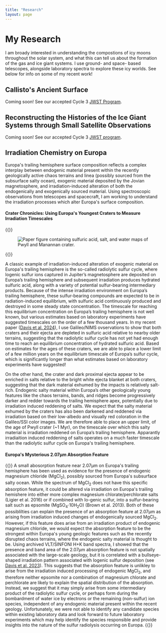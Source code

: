 ```yaml
---
title: "Research"
layout: page
---
```


# My Research

I am broady interested in understanding the compostions of icy moons throughout the solar system, and what this can tell us about the formation of the gas and ice giant systems. I use ground- and space- based telescopes, alongside laboratory spectra to explore these icy worlds. See below for info on some of my recent work!

## Callisto's Ancient Surface

Coming soon! See our accepted Cycle 3 [JWST Program](https://www.stsci.edu/jwst/science-execution/program-information?id=4687).

## Reconstructing the Histories of the Ice Giant Systems through Small Satellite Observations

Coming soon! See our accepted Cycle 3 [JWST program](https://www.stsci.edu/jwst/science-execution/program-information?id=4645).


## Irradiation Chemistry on Europa

Europa's trailing hemisphere surface composition reflects a complex interplay between endogenic material present within the recently geologically active chaos terrains and linea (possibly sourced from the subsurface salty ocean), exogenic material deposited by the Jovian magnetosphere, and irradiation-induced alteration of both the endogenically and exogenically sourced material. Using spectroscopic observations from telescopes and spacecraft, I am working to understand the irradiation processes which alter Europa's surface composition.

#### Crater Chronicles: Using Europa's Youngest Craters to Measure Irradiation Timescales 
{{<rawhtml>}}
<figure>
  <div class="image-container">
    <img src="/img/SpectralMap_withCaption.png" alt="Paper figure containing sulfuric acid, salt, and water maps of Pwyll and Manannan crater.">
  </div>
</figure>
{{</rawhtml>}}

A classic example of irradiation-induced alteration of exogenic material on Europa's trailing hemisphere is the so-called radiolytic sulfur cycle, where Iogenic sulfur ions captured in Jupiter’s magnetosphere are deposited on Europa’s trailing hemisphere and subsequent irradiation produces hydrated sulfuric acid, along with a variety of potential sulfur-bearing intermediary products. Because of the intense irradiation environment on Europa’s trailing hemisphere, these sulfur-bearing compounds are expected to be in radiation-induced equilibrium, with sulfuric acid continuously produced and destroyed in some steady state concentration. The timescale for reaching this equilibrium concentration on Europa’s trailing hemisphere is not well known, but various estimates based on laboratory experiments have suggested timescales on the order of a few thousand
years. In my recent paper ([Davis et al. 2024]()), I use Galileo/NIMS ovservations to show that both craters and their ejecta are depleted in sulfuric acid relative to nearby older terrains, suggesting that the radiolytic sulfur cycle has not yet had enough time to reach an equilibrium concentration of hydrated sulfuric acid. Based on estimates for the ages of these craters, we are able to place a lower limit of a few million years on the equilibrium timescale of Europa’s sulfur cycle, which is significantly longer than what estimates based on laboratory experiments have suggested!

 On the other hand, the crater and dark proximal ejecta appear to be enriched in salts relative to the bright white ejecta blanket at both craters, suggesting that the dark material exhumed by the impacts is relatively salt-rich. Endogenic salty material within Europa’s other geologically young features like the chaos terrains, bands, and ridges become progressively darker and redder towards the trailing hemisphere apex, potentially due to irradiation induced reddening of salts. We expect that the salty material exhumed by the craters has also been darkened and reddened via irradiation based on their low-albedo and visually red coloration in the Galileo/SSI color images. We are therefore able to place an upper limit, of the age of Pwyll crater (~1 Myr), on the timescale over which this salty material is irradiation reddened on Europa’s trailing hemisphere. Apparantly irradiaition induced reddening of salts operates on a much faster timescale than the radiolytic sulfur cycle on Europa's trailing hemisphere.


#### Europa's Mysterious 2.07μm Absorption Feature

{{<rawhtml>}}
A small abosorption feature near 2.07μm on Europa's trailing hemisphere has been used as evidence for the presence of endogenic magnesium chloride (MgCl<sub>2</sub>), possibly sourced from Europa's subsurface salty ocean. While the spectrum of MgCl<sub>2</sub> does not have this specific absorption feature, it could be altered via irradiation on Europa's trailing hemishere into either more complex magnesium chlorate/perchlorate salts (Ligier et al. 2016) or if combined with Io-genic sulfur, into a sulfur-bearing salt such as epsomite (MgSO<sub>4</sub>⋅10H<sub>2</sub>O) (Brown et al. 2013). Both of these possiblilties can explain the presence of an absorption feature at 2.07μm as arising from irradiation induced changes of endogenically sourced MgCl<sub>2</sub>. However, if this feature does arise from an irradiation product of endogenic magnesium chloride, we would expect the absorption feature to be the strongest within Europa's young geologic features such as the recently disrupted chaos terrains, where the endogenic salty material is thought to be. Using archived VLT/SINFONI H+K band spectra, I showed that the presence and band area of the 2.07µm absorption feature is not spatially associated with the large-scale geology, but it is correlated with a bullseye-shaped irradiation pattern associated with Iogenic sulfur deposition (see <a href="https://iopscience.iop.org/article/10.3847/PSJ/aced96/meta">Davis et al. 2023</a>). This suggests that the absorption feature is unlikley to arise from the irradiation induced processing of endogenic MgCl<sub>2</sub>, and therefore neither epsomite nor a combination of magnesium chlorate and perchlorate are likely to explain the spatial distribution of the absorption. Instead, we suggest that it may simply arise from some intermediary product of the radiolytic sulfur cycle, or perhaps form during the bombardment of water ice by electrons or the remaining (non-sulfur) ion species, independent of any endogenic material present within the recent geology. Unfortunately, we were not able to identify any candidate species within existing laboratory data and look forward to future laboratory experiments which may help identify the species responsible and provide insights into the nature of the sulfur radiolysis occurring on Europa.
{{</rawhtml>}}